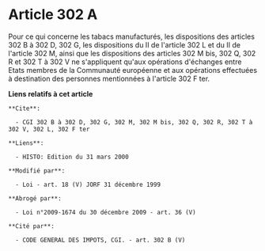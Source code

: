 # Article 302 A

Pour ce qui concerne les tabacs manufacturés, les dispositions des articles 302 B à 302 D, 302 G, les dispositions du II de
l'article 302 L et du II de l'article 302 M, ainsi que les dispositions des articles 302 M bis, 302 Q, 302 R et 302 T à 302 V
ne s'appliquent qu'aux opérations d'échanges entre Etats membres de la Communauté européenne et aux opérations effectuées à
destination des personnes mentionnées à l'article 302 F ter.

**Liens relatifs à cet article**

	**Cite**:

	  - CGI 302 B à 302 D, 302 G, 302 M, 302 M bis, 302 Q, 302 R, 302 T à 302 V, 302 L, 302 F ter

	**Liens**:

	  - HISTO: Edition du 31 mars 2000

	**Modifié par**:

	  - Loi - art. 18 (V) JORF 31 décembre 1999

	**Abrogé par**:

	  - Loi n°2009-1674 du 30 décembre 2009 - art. 36 (V)

	**Cité par**:

	  - CODE GENERAL DES IMPOTS, CGI. - art. 302 B (V)
